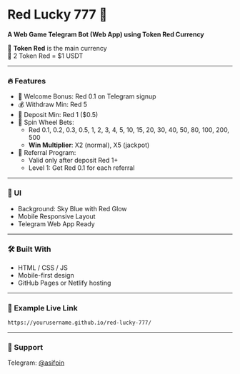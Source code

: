 # Red Lucky 777 🎰

**A Web Game Telegram Bot (Web App) using Token Red Currency**

🔸 **Token Red** is the main currency  
🔸 2 Token Red = $1 USDT

---

### 🔥 Features

- 🎁 Welcome Bonus: Red 0.1 on Telegram signup
- 💰 Withdraw Min: Red 5
- 💸 Deposit Min: Red 1 ($0.5)
- 🎡 Spin Wheel Bets:
  - Red 0.1, 0.2, 0.3, 0.5, 1, 2, 3, 4, 5, 10, 15, 20, 30, 40, 50, 80, 100, 200, 500
  - **Win Multiplier**: X2 (normal), X5 (jackpot)
- 🎯 Referral Program:
  - Valid only after deposit Red 1+
  - Level 1: Get Red 0.1 for each referral

---

### 🎨 UI

- Background: Sky Blue with Red Glow
- Mobile Responsive Layout
- Telegram Web App Ready

---

### 🛠 Built With

- HTML / CSS / JS
- Mobile-first design
- GitHub Pages or Netlify hosting

---

### 🔗 Example Live Link

`https://yourusername.github.io/red-lucky-777/`

---

### 💬 Support

Telegram: [@asifpin](https://t.me/asifpin)
